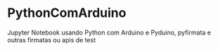 # PythonComArduino
Jupyter Notebook usando Python com Arduino e Pyduino, pyfirmata e outras firmatas ou apis de test
